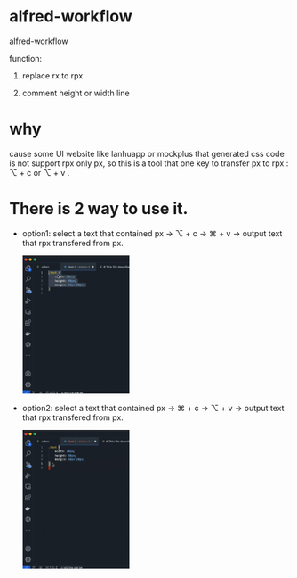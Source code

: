 
# alfred-workflow
alfred-workflow

function:
1. replace rx to rpx 
 
2. comment height or width line
# why 

 cause some UI website like lanhuapp or mockplus that generated css code is not support rpx only px, so this is a tool that one key to transfer px to rpx : ⌥ + c or  ⌥ + v .
# There is 2 way to use it.
- option1: 
 select a text that contained px -> ⌥ + c -> ⌘ + v -> output text that rpx transfered from px.

   <img src=./way1.gif width=40% />

- option2: 
 select a text that contained px -> ⌘ + c -> ⌥ + v -> output text that rpx transfered from px.

   <img src=./way2.gif width=40% />
 


